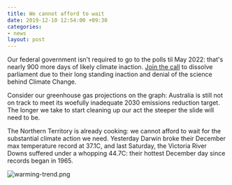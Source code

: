 ```yaml
---
title: We cannot afford to wait
date: 2019-12-10 12:54:00 +09:30
categories:
- news
layout: post
---
```


Our federal government isn't required to go to the polls til May 2022: that's nearly 900 more days of likely climate inaction. [Join the call](https://www.change.org/p/david-hurley-governor-general-calling-on-the-governor-general-to-dissolve-the-house?recruiter=13046551) to dissolve parliament due to their long standing inaction and denial of the science behind Climate Change.

Consider our greenhouse gas projections on the graph: Australia is still not on track to meet its woefully inadequate 2030 emissions reduction target. The longer we take to start cleaning up our act the steeper the slide will need to be.

The Northern Territory is already cooking: we cannot afford to wait for the substantial climate action we need. Yesterday Darwin broke their December max temperature record at 37.1C, and last Saturday, the Victoria River Downs suffered under a whopping 44.7C: their hottest December day since records began in 1965.

![warming-trend.png](/uploads/warming-trend.png)